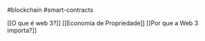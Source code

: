 #blockchain #smart-contracts 

[[O que é web 3?]]
[[Economia de Propriedade]]
[[Por que a Web 3 importa?]]
